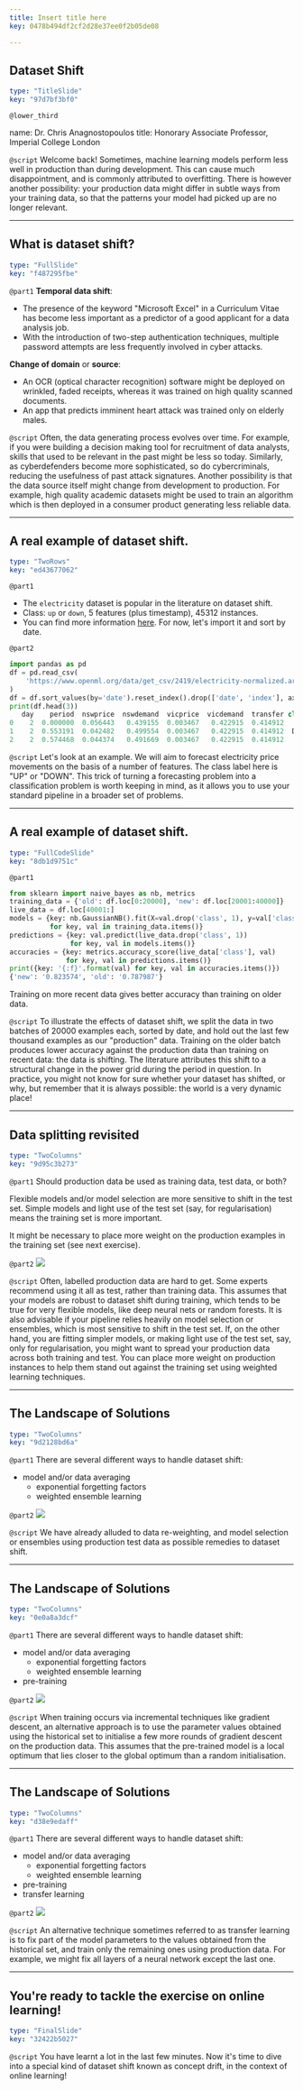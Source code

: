 ```yaml
---
title: Insert title here
key: 0478b494df2cf2d28e37ee0f2b05de08

---
```

## Dataset Shift

```yaml
type: "TitleSlide"
key: "97d7bf3bf0"
```

`@lower_third`

name: Dr. Chris Anagnostopoulos
title: Honorary Associate Professor, Imperial College London


`@script`
Welcome back! Sometimes, machine learning models perform less well in production than during development. This can cause much disappointment, and is commonly attributed to overfitting. There is however another possibility: your production data might differ in subtle ways from your training data, so that the patterns your model had picked up are no longer relevant.


---
## What is dataset shift?

```yaml
type: "FullSlide"
key: "f487295fbe"
```

`@part1`
**Temporal data shift**: 
- The presence of the keyword "Microsoft Excel" in a Curriculum Vitae has become less important as a predictor of a good applicant for a data analysis job.
- With the introduction of two-step authentication techniques, multiple password attempts are less frequently involved in cyber attacks.

**Change of domain** or **source**: 

- An OCR (optical character recognition) software might be deployed on wrinkled, faded receipts, whereas it was trained on high quality scanned documents. 
- An app that predicts imminent heart attack was trained only on elderly males.


`@script`
Often, the data generating process evolves over time. For example, if you were building a decision making tool for recruitment of data analysts, skills that used to be relevant in the past might be less so today. Similarly, as cyberdefenders become more sophisticated, so do cybercriminals, reducing the usefulness of past attack signatures. Another possibility is that the data source itself might change from development to production. For example, high quality academic datasets might be used to train an algorithm which is then deployed in a consumer product generating less reliable data.


---
## A real example of dataset shift.

```yaml
type: "TwoRows"
key: "ed43677062"
```

`@part1`
- The `electricity` dataset is popular in the literature on dataset shift. 
- Class: `up` or `down`, 5 features (plus timestamp), 45312 instances. 
- You can find more information [here](https://www.openml.org/d/151). For now, let's import it and sort by date.


`@part2`
```python
import pandas as pd
df = pd.read_csv(
    'https://www.openml.org/data/get_csv/2419/electricity-normalized.arff'
)
df = df.sort_values(by='date').reset_index().drop(['date', 'index'], axis=1)
print(df.head(3))
   day    period  nswprice  nswdemand  vicprice  vicdemand  transfer class
0    2  0.000000  0.056443   0.439155  0.003467   0.422915  0.414912    UP
1    2  0.553191  0.042482   0.499554  0.003467   0.422915  0.414912  DOWN
2    2  0.574468  0.044374   0.491669  0.003467   0.422915  0.414912    UP
```


`@script`
Let's look at an example. We will aim to forecast electricity price movements on the basis of a number of features. The class label here is "UP" or "DOWN". This trick of turning a forecasting problem into a classification problem is worth keeping in mind, as it allows you to use your standard pipeline in a broader set of problems.


---
## A real example of dataset shift.

```yaml
type: "FullCodeSlide"
key: "8db1d9751c"
```

`@part1`
```python
from sklearn import naive_bayes as nb, metrics
training_data = {'old': df.loc[0:20000], 'new': df.loc[20001:40000]}
live_data = df.loc[40001:]
models = {key: nb.GaussianNB().fit(X=val.drop('class', 1), y=val['class'])
          for key, val in training_data.items()}
predictions = {key: val.predict(live_data.drop('class', 1))
               for key, val in models.items()}
accuracies = {key: metrics.accuracy_score(live_data['class'], val)
              for key, val in predictions.items()}
print({key: '{:f}'.format(val) for key, val in accuracies.items()})
{'new': '0.823574', 'old': '0.787987'}
```
Training on more recent data gives better  accuracy than training on older data.


`@script`
To illustrate the effects of dataset shift, we split the data in two batches of 20000 examples each, sorted by date, and hold out the last few thousand examples as our "production" data. Training on the older batch produces lower accuracy against the production data than training on recent data: the data is shifting. The literature attributes this shift to a structural change in the power grid during the period in question. In practice, you might not know for sure whether your dataset has shifted, or why, but remember that it is always possible: the world is a very dynamic place!


---
## Data splitting revisited

```yaml
type: "TwoColumns"
key: "9d95c3b273"
```

`@part1`
Should production data be used as training data, test data, or both? 

Flexible models and/or model selection are more sensitive to shift in the test set. Simple models and light use of the test set (say, for regularisation) means the training set is more important. 

It might be necessary to place more weight on the production examples in the training set (see next exercise).


`@part2`
![](https://assets.datacamp.com/production/repositories/3450/datasets/ea4451428be1e0011611606a4f42a8a97706e72f/datasplitting.001.jpeg)


`@script`
Often, labelled production data are hard to get. Some experts recommend using it all as test, rather than training data. This assumes that your models are robust to dataset shift during training, which tends to be true for very flexible models, like deep neural nets or random forests. It is also advisable if your pipeline relies heavily on model selection or ensembles, which is most sensitive to shift in the test set. If, on the other hand, you are fitting simpler models, or making light use of the test set, say, only for regularisation, you might want to spread your production data across both training and test. You can place more weight on production instances to help them stand out against the training set using weighted learning techniques.


---
## The Landscape of Solutions

```yaml
type: "TwoColumns"
key: "9d2128bd6a"
```

`@part1`
There are several different ways to handle dataset shift:
- model and/or data averaging
    - exponential forgetting factors
    - weighted ensemble learning


`@part2`
![](https://assets.datacamp.com/production/repositories/3450/datasets/09ffbc511484b4ff19515c169614c62654cb3289/decay.png)


`@script`
We have already alluded to data re-weighting, and model selection or ensembles using production test data as possible remedies to dataset shift.


---
## The Landscape of Solutions

```yaml
type: "TwoColumns"
key: "0e0a8a3dcf"
```

`@part1`
There are several different ways to handle dataset shift:
- model and/or data averaging
    - exponential forgetting factors
    - weighted ensemble learning
- pre-training


`@part2`
![](https://assets.datacamp.com/production/repositories/3450/datasets/d7acecef3d765a4b738ff4969afff21c2ba23834/surface.png)


`@script`
When training occurs via incremental techniques like gradient descent, an alternative approach is to use the parameter values obtained using the historical set to initialise a few more rounds of gradient descent on the production data. This assumes that the pre-trained model is a local optimum that lies closer to the global optimum than a random initialisation.


---
## The Landscape of Solutions

```yaml
type: "TwoColumns"
key: "d38e9edaff"
```

`@part1`
There are several different ways to handle dataset shift:
- model and/or data averaging
    - exponential forgetting factors
    - weighted ensemble learning
- pre-training 
- transfer learning


`@part2`
![](https://assets.datacamp.com/production/repositories/3450/datasets/32f1c1a1439504fe2148b46fc393d9b819df75e0/transfer.001.jpeg)


`@script`
An alternative technique sometimes referred to as transfer learning is to fix part of the model parameters to the values obtained from the historical set, and train only the remaining ones using production data. For example, we might fix all layers of a neural network except the last one.


---
## You're ready to tackle the exercise on online learning!

```yaml
type: "FinalSlide"
key: "32422b5027"
```

`@script`
You have learnt a lot in the last few minutes. Now it's time to dive into a special kind of dataset shift known as concept drift, in the context of online learning!

